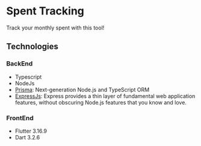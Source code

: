 # Spent Tracking

Track your monthly spent with this tool!

## Technologies
### BackEnd
- Typescript
- NodeJs
- [Prisma](https://www.prisma.io): Next-generation Node.js and TypeScript ORM
- [ExpressJs](https://expressjs.com): Express provides a thin layer of fundamental web application features, without obscuring Node.js features that you know and love.

### FrontEnd
- Flutter 3.16.9
- Dart 3.2.6
